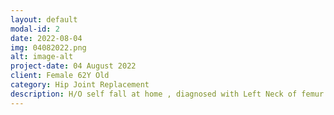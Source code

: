 ```yaml
---
layout: default
modal-id: 2
date: 2022-08-04
img: 04082022.png
alt: image-alt
project-date: 04 August 2022
client: Female 62Y Old
category: Hip Joint Replacement
description: H/O self fall at home , diagnosed with Left Neck of femur fracture. Bipolar hemiarthroplasty ( hip joint replacement) done...
---
```

